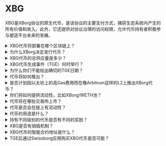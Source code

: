 # XBG

XBG是XBorg协议的原生代币，是该协议的主要支付方式，捕获生态系统内产生的所有价值和收入。此外，它还提供对协议治理的访问权限，允许代币持有者积极参与塑造平台未来的发展。

<details>

<summary>XBG代币将部署在哪个区块链上？</summary>

XBG代币计划部署在以太坊区块链上，并将桥接到Polygon网络以提高可扩展性和效率。此外，一旦Borg链完全运行，将会有一部分XBG代币专门用于在Borg链上部署。这种多链方法确保了我们代币持有者的广泛可访问性和多功能性。

</details>

<details>

<summary>为什么XBorg决定发行代币？</summary>

XBorg深切致力于培育以社区为中心的生态系统，我们发行代币的决定反映了这一承诺。与专注于基于股份的价值积累的传统企业模式不同，我们生态系统内产生的所有现金流都被重新定向到DAO（去中心化自治组织）的财库。这种模式促进了更直接的社区参与，并更有效地对齐了利益。

通过引入XBG代币，我们在协议内创建了一个经济体系，代币作为主要的交易手段。这一举措标志着向更具参与性、由社区驱动的模式的转变，每个成员都在平台的方向和成功中拥有发言权。这是一种创新的方法，强调了我们对去中心化网络变革潜力的信念。

</details>

<details>

<summary>XBG代币的总供应量是多少？</summary>

XBG代币的最大供应量已定为10亿（1,000,000,000）。

</details>

<details>

<summary>XBG代币生成事件（TGE）何时举行？</summary>

TGE尚未宣布，但最有可能在2024年第二季度之前举行。

</details>

<details>

<summary>为什么你们不能给出确切的TGE日期？</summary>

作为一个团队，我们相信接近2024年第二季度和比特币减半时，加密货币市场的前景将是积极的。XBorg团队目前正在与顶级交易所进行谈判，这些交易所的意见在确定代币上市的理想时机方面具有相当大的分量。值得注意的是，在流动性和对替代币兴趣不确定的时期推出代币可能会带来风险。

此外，我们认识到代币的价值在于其运营的生态系统的强度。因此，我们的目标是在推出代币之前培养至少10万用户基础。

展望未来，我们的团队对2024年第二季度的加密市场潜力持乐观态度，特别是考虑到即将到来的比特币减半。

</details>

<details>

<summary>代币将如何推出？</summary>

我们计划通过Balancer流动性启动池发布代币。请注意，这可能会根据交易所要求和市场条件而变化。

</details>

<details>

<summary>是否计划因以太坊上的高Gas费用而在像Arbitrum这样的L2上推出XBorg代币？</summary>

是的，代币将在ETH作为主要市场上推出，并在Polygon以及最终的其他L2上进行桥接。

</details>

<details>

<summary>你们将如何提供流动性，比如XBorg/WETH池？</summary>

种子轮资本的5%和公开销售的一大部分将作为流动性投入到AMMs中。

</details>

<details>

<summary>代币将在哪些交易所上市？</summary>

我们正在与以下方进行讨论。

_一级交易所：_

* 币安
* Coinbase

_二级交易所：_

* Kraken
* OKX
* ByBit
* Kucoin

虽然某些讨论比其他讨论进展得更远，但由于某些讨论周围存在保密协议，我们无法确认任何交易所上市。

</details>

<details>

<summary>代币是否会在链上有流动性？</summary>

是的，将在以太坊网络上提供uniswap池（Polygon的quickswap），XBorg将为初始流动性提供种子。我们还将通过LP奖励进一步激励第三方流动性提供。种子轮资本的5%和公开销售的一大部分将作为流动性投入到AMMs中。

</details>

<details>

<summary>代币的用途是什么？</summary>

XBG代币在网络中扮演着至关重要的角色，作为支付、治理和协议激励的主要手段。

**应用内支付和平台费用**

XBG是协议内所有支付和交易的主要方式，这些交易需要支付某些费用。对于更喜欢使用法定货币支付的Web2用户，XBorg会在公开市场上购买等额的XBG代币。通过协议收取的费用列表可以在幻灯片上找到：协议可持续性和收入。这些费用以XBG收取。

**治理**

在代币生成事件之后，XBG代币用于XBorg DAO中的治理行动。XBG代币持有者有权对协议发展的关键决策进行投票。

**质押**

支付的费用和收入中有50%的XBG被指定用于质押奖励池。收到的质押奖励金额由锁定期的持续时间和个人在协议中的地位决定。

**协议访问**

协议的某些功能和实用性受到基于持有的XBG数量和用户在协议中的地位的访问限制。

</details>

<details>

<summary>持有不同级别的代币是否有不同的奖励？</summary>

目前，持有XBG代币并不赋予任何特定级别；然而，应当注意的是，访问某些功能将取决于个人持有的XBG数量。

</details>

<details>

<summary>XBG是否有销毁机制？</summary>

目前，50%的收入被分配给质押收益，其余的分配给财库。治理可以决定确切的收入分配，并为销毁机制分配一部分。

</details>

<details>

<summary>XBG代币的智能合约地址是什么？</summary>

XBG代币尚未在测试网或主网上部署。因此，没有可用的合约地址。

</details>

<details>

<summary>TGE后通过Swissborg应用购买XBG代币是否可能？</summary>

这是非常有可能的。为了在SwissBorg上市，XBG代币需要在币安、Kraken或LBank等交易所上市。

</details>